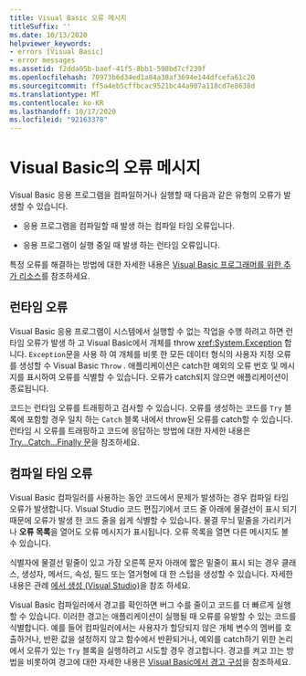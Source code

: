 ```yaml
---
title: Visual Basic 오류 메시지
titleSuffix: ''
ms.date: 10/13/2020
helpviewer_keywords:
- errors [Visual Basic]
- error messages
ms.assetid: f2dda05b-baef-41f5-8bb1-598bd7cf239f
ms.openlocfilehash: 70973b6d34ed1a84a38af3694e144dfcefa61c20
ms.sourcegitcommit: ff5a4eb5cffbcac9521bc44a907a118cd7e8638d
ms.translationtype: MT
ms.contentlocale: ko-KR
ms.lasthandoff: 10/17/2020
ms.locfileid: "92163378"
---
```

# <a name="error-messages-in-visual-basic"></a>Visual Basic의 오류 메시지

Visual Basic 응용 프로그램을 컴파일하거나 실행할 때 다음과 같은 유형의 오류가 발생할 수 있습니다.

- 응용 프로그램을 컴파일할 때 발생 하는 컴파일 타임 오류입니다.

- 응용 프로그램이 실행 중일 때 발생 하는 런타임 오류입니다.

특정 오류를 해결하는 방법에 대한 자세한 내용은 [Visual Basic 프로그래머를 위한 추가 리소스](../../getting-started/additional-resources.md)를 참조하세요.

## <a name="run-time-errors"></a>런타임 오류

Visual Basic 응용 프로그램이 시스템에서 실행할 수 없는 작업을 수행 하려고 하면 런타임 오류가 발생 하 고 Visual Basic에서 개체를 throw <xref:System.Exception> 합니다. `Exception`문을 사용 하 여 개체를 비롯 한 모든 데이터 형식의 사용자 지정 오류를 생성할 수 Visual Basic `Throw` . 애플리케이션은 catch한 예외의 오류 번호 및 메시지를 표시하여 오류를 식별할 수 있습니다. 오류가 catch되지 않으면 애플리케이션이 종료됩니다.

코드는 런타임 오류를 트래핑하고 검사할 수 있습니다. 오류를 생성하는 코드를 `Try` 블록에 포함할 경우 일치 하는 `Catch` 블록 내에서 throw된 오류를 catch할 수 있습니다. 런타임 시 오류를 트래핑하고 코드에 응답하는 방법에 대한 자세한 내용은 [Try...Catch...Finally 문](../statements/try-catch-finally-statement.md)을 참조하세요.

## <a name="compile-time-errors"></a>컴파일 타임 오류

Visual Basic 컴파일러를 사용하는 동안 코드에서 문제가 발생하는 경우 컴파일 타임 오류가 발생합니다. Visual Studio 코드 편집기에서 코드 줄 아래에 물결선이 표시 되기 때문에 오류가 발생 한 코드 줄을 쉽게 식별할 수 있습니다. 물결 무늬 밑줄을 가리키거나 **오류 목록**을 열어도 오류 메시지가 표시됩니다. 오류 목록을 열면 다른 메시지도 볼 수 있습니다.

식별자에 물결선 밑줄이 있고 가장 오른쪽 문자 아래에 짧은 밑줄이 표시 되는 경우 클래스, 생성자, 메서드, 속성, 필드 또는 열거형에 대 한 스텁을 생성할 수 있습니다. 자세한 내용은 관례 [에서 생성 (Visual Studio)](/visualstudio/ide/visual-csharp-intellisense#generate-from-usage)을 참조 하세요.

Visual Basic 컴파일러에서 경고를 확인하면 버그 수를 줄이고 코드를 더 빠르게 실행할 수 있습니다. 이러한 경고는 애플리케이션이 실행될 때 오류를 유발할 수 있는 코드를 식별합니다. 예를 들어 컴파일러에서는 사용자가 할당되지 않은 개체 변수의 멤버를 호출하거나, 반환 값을 설정하지 않고 함수에서 반환되거나, 예외를 catch하기 위한 논리에서 오류가 있는 `Try` 블록을 실행하려고 시도할 경우 경고합니다. 경고를 켜고 끄는 방법을 비롯하여 경고에 대한 자세한 내용은 [Visual Basic에서 경고 구성](/visualstudio/ide/configuring-warnings-in-visual-basic)을 참조하세요.
